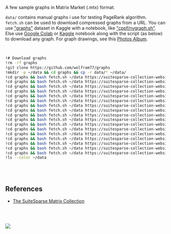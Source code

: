 A few sample graphs in Matrix Market (.mtx) format.

`data/` contains manual graphs i use for testing PageRank algorithm.
`fetch.sh` can be used to download compressed graphs from a URL. You can use
["graphs"] dataset in Kaggle with a notebook, like ["cppf/nvgraph.sh"]. Else
use [Google Colab] or [Kaggle] notebook along with the script (as below) to
download any graph. For graph drawings, see this [Photos Album].

<br>

```bash
!# Download graphs
!rm -rf graphs
!git clone https://github.com/wolfram77/graphs
!mkdir -p ~/data && cd graphs && cp -r data/* ~/data/
!cd graphs && bash fetch.sh ~/data https://suitesparse-collection-website.herokuapp.com/MM/SNAP/web-Stanford.tar.gz
!cd graphs && bash fetch.sh ~/data https://suitesparse-collection-website.herokuapp.com/MM/SNAP/web-BerkStan.tar.gz
!cd graphs && bash fetch.sh ~/data https://suitesparse-collection-website.herokuapp.com/MM/SNAP/web-Google.tar.gz
!cd graphs && bash fetch.sh ~/data https://suitesparse-collection-website.herokuapp.com/MM/SNAP/web-NotreDame.tar.gz
!cd graphs && bash fetch.sh ~/data https://suitesparse-collection-website.herokuapp.com/MM/LAW/indochina-2004.tar.gz
!cd graphs && bash fetch.sh ~/data https://suitesparse-collection-website.herokuapp.com/MM/SNAP/soc-Slashdot0811.tar.gz
!cd graphs && bash fetch.sh ~/data https://suitesparse-collection-website.herokuapp.com/MM/SNAP/soc-Slashdot0902.tar.gz
!cd graphs && bash fetch.sh ~/data https://suitesparse-collection-website.herokuapp.com/MM/SNAP/soc-Epinions1.tar.gz
!cd graphs && bash fetch.sh ~/data https://suitesparse-collection-website.herokuapp.com/MM/SNAP/soc-LiveJournal1.tar.gz
!cd graphs && bash fetch.sh ~/data https://suitesparse-collection-website.herokuapp.com/MM/DIMACS10/coAuthorsDBLP.tar.gz
!cd graphs && bash fetch.sh ~/data https://suitesparse-collection-website.herokuapp.com/MM/DIMACS10/coAuthorsCiteseer.tar.gz
!cd graphs && bash fetch.sh ~/data https://suitesparse-collection-website.herokuapp.com/MM/DIMACS10/coPapersCiteseer.tar.gz
!cd graphs && bash fetch.sh ~/data https://suitesparse-collection-website.herokuapp.com/MM/DIMACS10/coPapersDBLP.tar.gz
!cd graphs && bash fetch.sh ~/data https://suitesparse-collection-website.herokuapp.com/MM/DIMACS10/italy_osm.tar.gz
!cd graphs && bash fetch.sh ~/data https://suitesparse-collection-website.herokuapp.com/MM/DIMACS10/great-britain_osm.tar.gz
!cd graphs && bash fetch.sh ~/data https://suitesparse-collection-website.herokuapp.com/MM/DIMACS10/germany_osm.tar.gz
!cd graphs && bash fetch.sh ~/data https://suitesparse-collection-website.herokuapp.com/MM/DIMACS10/asia_osm.tar.gz
!ls --color ~/data
```

<br>
<br>


## References

- [The SuiteSparse Matrix Collection](https://suitesparse-collection-website.herokuapp.com)

<br>
<br>

[![](https://img.youtube.com/vi/9NOzUcbTBAE/maxresdefault.jpg)](https://www.youtube.com/watch?v=9NOzUcbTBAE&list=PLNEveYilIj1Bp5UolizUxNTDCLK6Ll1zK&index=1)

["graphs"]: https://www.kaggle.com/wolfram77/graphs
["cppf/nvgraph.sh"]: https://www.kaggle.com/wolfram77/cppf-nvgraph-sh
[Google Colab]: https://colab.research.google.com/drive/1mHCp1Cfono552nnWA-wpPvMdRUyKbK1_?usp=sharing
[Kaggle]: https://www.kaggle.com/wolfram77/wolfram77-graphs
[Photos Album]: https://photos.app.goo.gl/H9Sdqm9A9DtoGhTv7
